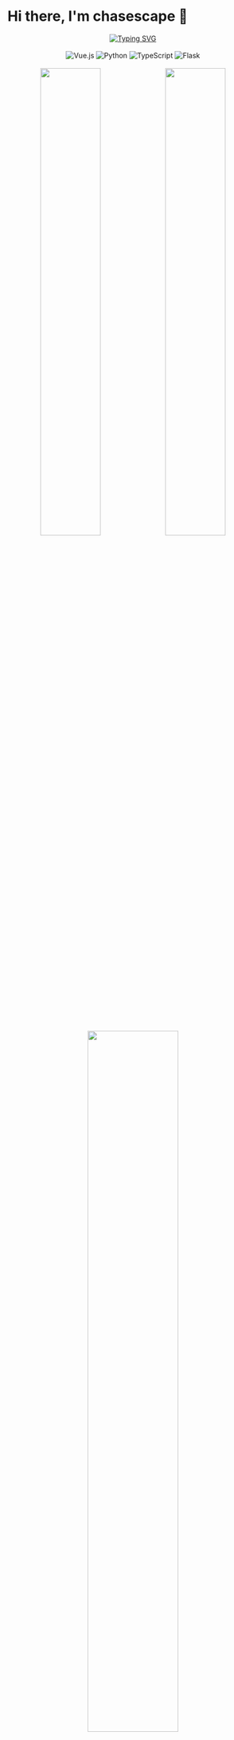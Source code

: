 # Hi there, I'm chasescape 👋

<!-- 动态打字效果 -->
<div align="center">
  <a href="https://git.io/typing-svg">
    <img src="https://readme-typing-svg.demolab.com?font=Fira+Code&size=24&duration=3000&pause=1000&color=5AAEFF&center=true&vCenter=true&multiline=true&repeat=false&width=500&height=100&lines=Software+Engineering+Student+%F0%9F%8C%B1;Cat+Lover+%7C+Code+Builder+%F0%9F%90%BE;Always+learning+new+things+%F0%9F%A7%91%E2%80%8D%F0%9F%92%BB" alt="Typing SVG" />
  </a>
</div>

<br/>

<!-- 技术栈徽章 -->
<div align="center">
  <img src="https://img.shields.io/badge/Vue.js-35495E?style=for-the-badge&logo=vue.js&logoColor=4FC08D" alt="Vue.js"/>
  <img src="https://img.shields.io/badge/Python-3776AB?style=for-the-badge&logo=python&logoColor=white" alt="Python"/>
  <img src="https://img.shields.io/badge/TypeScript-007ACC?style=for-the-badge&logo=typescript&logoColor=white" alt="TypeScript"/>
  <img src="https://img.shields.io/badge/Flask-000000?style=for-the-badge&logo=flask&logoColor=white" alt="Flask"/>
</div>

<br/>

<!-- GitHub统计 -->
<div align="center">
  <img width="49%" src="https://github-readme-stats.vercel.app/api?username=chasescape&show_icons=true&theme=tokyonight&hide_border=true&count_private=true" />
  <img width="49%" src="https://github-readme-streak-stats.herokuapp.com?user=chasescape&theme=tokyonight&hide_border=true" />
</div>

<br/>

<!-- 语言统计 -->
<div align="center">
  <img width="60%" src="https://github-readme-stats.vercel.app/api/top-langs/?username=chasescape&layout=compact&theme=tokyonight&hide_border=true" />
</div>

<br/>

<!-- 贪吃蛇动画 -->
<div align="center">
  <picture>
    <source media="(prefers-color-scheme: dark)" srcset="https://raw.githubusercontent.com/chasescape/chasescape/output/github-contribution-grid-snake-dark.svg" />
    <source media="(prefers-color-scheme: light)" srcset="https://raw.githubusercontent.com/chasescape/chasescape/output/github-contribution-grid-snake.svg" />
    <img alt="github-snake" src="https://raw.githubusercontent.com/chasescape/chasescape/output/github-contribution-grid-snake.svg" />
  </picture>
</div>

<br/>

<!-- 联系方式 -->
<div align="center">
  <a href="https://github.com/chasescape">
    <img src="https://img.shields.io/badge/GitHub-100000?style=for-the-badge&logo=github&logoColor=white" alt="GitHub"/>
  </a>
  <!-- 你可以添加更多社交媒体链接 -->
</div>

<br/>

<!-- 访客计数器 -->
<div align="center">
  <img src="https://profile-counter.glitch.me/chasescape/count.svg" alt="Visitor Count"/>
</div>

---

<div align="center">
  <a href="https://github.com/chasescape">
    <img src="https://img.shields.io/badge/Buy%20me%20a%20coffee-%E2%98%95-blue?style=for-the-badge&logo=buy-me-a-coffee&logoColor=white" alt="Buy me a coffee">
  </a>
</div>

<!-- 页脚 -->
<div align="center">
  <i>Happy Coding!</i> 😊
</div>
